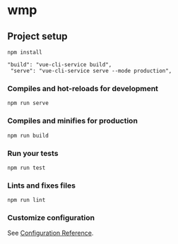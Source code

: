 # wmp

## Project setup

```
npm install
```

```
"build": "vue-cli-service build",
 "serve": "vue-cli-service serve --mode production",
```

### Compiles and hot-reloads for development

```
npm run serve
```

### Compiles and minifies for production

```
npm run build
```

### Run your tests

```
npm run test
```

### Lints and fixes files

```
npm run lint
```

### Customize configuration

See [Configuration Reference](https://cli.vuejs.org/config/).

